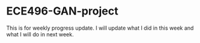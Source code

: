 # ECE496-GAN-project
This is for weekly progress update. I will update what I did in this week and what I will do in next week.  
